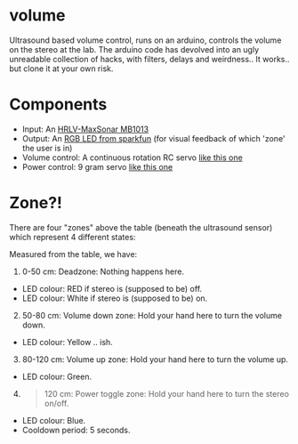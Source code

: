 volume
======

Ultrasound based volume control, runs on an arduino, controls the volume on the stereo at the lab.
The arduino code has devolved into an ugly unreadable collection of hacks, with filters, delays and weirdness.. It works.. but clone it at your own risk.

Components
==========

  * Input: An [HRLV-MaxSonar MB1013](http://www.maxbotix.com/Ultrasonic_Sensors/MB1013.htm)
  * Output: An [RGB LED from sparkfun](https://www.sparkfun.com/products/105) (for visual feedback of which 'zone' the user is in)
  * Volume control: A continuous rotation RC servo [like this one](https://www.sparkfun.com/products/9347)
  * Power control: 9 gram servo [like this one](http://www.hobbyking.com/hobbyking/store/__662__HXT900_9g_1_6kg_12sec_Micro_Servo.html)

Zone?!
======

There are four "zones" above the table (beneath the ultrasound sensor) which represent 4 different states:

Measured from the table, we have:

1. 0-50 cm: Deadzone: Nothing happens here.
  * LED colour: RED if stereo is (supposed to be) off.
  * LED colour: White if stereo is (supposed to be) on.
2. 50-80 cm: Volume down zone: Hold your hand here to turn the volume down.
  * LED colour: Yellow .. ish.
3. 80-120 cm: Volume up zone: Hold your hand here to turn the volume up.
  * LED colour: Green.
4. >120 cm: Power toggle zone: Hold your hand here to turn the stereo on/off.
  * LED colour: Blue.
  * Cooldown period: 5 seconds.